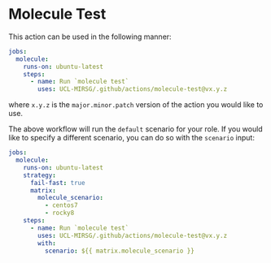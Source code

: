 # Molecule Test

This action can be used in the following manner:

```yaml
jobs:
  molecule:
    runs-on: ubuntu-latest
    steps:
      - name: Run `molecule test`
        uses: UCL-MIRSG/.github/actions/molecule-test@vx.y.z
```

where `x.y.z` is the `major.minor.patch` version of the action you would like to use.

The above workflow will run the `default` scenario for your role. If you would like to
specify a different scenario, you can do so with the `scenario` input:

```yaml
jobs:
  molecule:
    runs-on: ubuntu-latest
    strategy:
      fail-fast: true
      matrix:
        molecule_scenario:
          - centos7
          - rocky8
    steps:
      - name: Run `molecule test`
        uses: UCL-MIRSG/.github/actions/molecule-test@vx.y.z
        with:
          scenario: ${{ matrix.molecule_scenario }}
```
